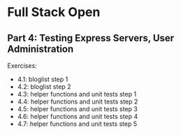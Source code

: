 # Full Stack Open

## Part 4: Testing Express Servers, User Administration

Exercises:
-   4.1: bloglist step 1
-   4.2: bloglist step 2
-   4.3: helper functions and unit tests step 1
-   4.4: helper functions and unit tests step 2
-   4.5: helper functions and unit tests step 3
-   4.6: helper functions and unit tests step 4
-   4.7: helper functions and unit tests step 5